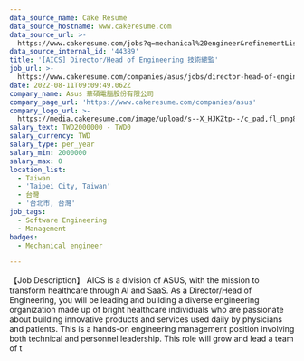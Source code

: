 ```yaml
---
data_source_name: Cake Resume
data_source_hostname: www.cakeresume.com
data_source_url: >-
  https://www.cakeresume.com/jobs?q=mechanical%20engineer&refinementList%5Blang_name%5D%5B0%5D=English&refinementList%5Bsalary_type%5D=per_year&range%5Bsalary_range%5D%5Bmin%5D=1000000&page=3
data_source_internal_id: '44389'
title: '[AICS] Director/Head of Engineering 技術總監'
job_url: >-
  https://www.cakeresume.com/companies/asus/jobs/director-head-of-engineering-technical-director
date: 2022-08-11T09:09:49.062Z
company_name: Asus 華碩電腦股份有限公司
company_page_url: 'https://www.cakeresume.com/companies/asus'
company_logo_url: >-
  https://media.cakeresume.com/image/upload/s--X_HJKZtp--/c_pad,fl_png8,h_200,w_200/v1560337039/gnuruihvfxav7zbxegmf.png
salary_text: TWD2000000 - TWD0
salary_currency: TWD
salary_type: per_year
salary_min: 2000000
salary_max: 0
location_list:
  - Taiwan
  - 'Taipei City, Taiwan'
  - 台灣
  - '台北市, 台灣'
job_tags:
  - Software Engineering
  - Management
badges:
  - Mechanical engineer

---
```


【Job Description】 AICS is a division of ASUS, with the mission to transform healthcare through AI and SaaS. As a Director/Head of Engineering, you will be leading and building a diverse engineering organization made up of bright healthcare individuals who are passionate about building innovative products and services used daily by physicians and patients. This is a hands-on engineering management position involving both technical and personnel leadership. This role will grow and lead a team of t